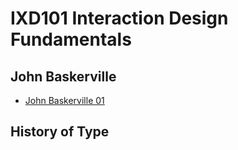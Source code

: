 IXD101 Interaction Design Fundamentals 
======================================

John Baskerville
----------------

- [John Baskerville 01](https://sarahcupples.github.io/john-baskerville/)


History of Type
---------------
